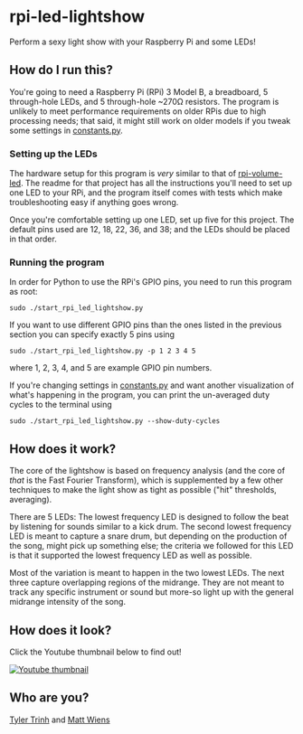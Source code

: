 # rpi-led-lightshow

Perform a sexy light show with your Raspberry Pi and some LEDs!

## How do I run this?

You're going to need a Raspberry Pi (RPi) 3 Model B, a breadboard, 5
through-hole LEDs, and 5 through-hole ~270Ω resistors. The program is
unlikely to meet performance requirements on older RPis due to high
processing needs; that said, it might still work on older models if you
tweak some settings in [constants.py](rpi-lightshow/constants.py).

### Setting up the LEDs

The hardware setup for this program is *very* similar to that of
[rpi-volume-led](https://github.com/mwiens91/rpi-volume-led). The readme
for that project has all the instructions you'll need to set up one
LED to your RPi, and the program itself comes with tests which make
troubleshooting easy if anything goes wrong.

Once you're comfortable setting up one LED, set up five for this
project. The default pins used are 12, 18, 22, 36, and 38; and the LEDs
should be placed in that order.

### Running the program

In order for Python to use the RPi's GPIO pins, you need to run this
program as root:

```
sudo ./start_rpi_led_lightshow.py
```

If you want to use different GPIO pins than the ones listed in the
previous section you can specify exactly 5 pins using

```
sudo ./start_rpi_led_lightshow.py -p 1 2 3 4 5
```

where 1, 2, 3, 4, and 5 are example GPIO pin numbers.

If you're changing settings in
[constants.py](rpi-lightshow/constants.py) and want another
visualization of what's happening in the program, you can print the
un-averaged duty cycles to the terminal using

```
sudo ./start_rpi_led_lightshow.py --show-duty-cycles
```

## How does it work?

The core of the lightshow is based on frequency analysis (and the core
of *that* is the Fast Fourier Transform), which is supplemented by a few
other techniques to make the light show as tight as possible ("hit"
thresholds, averaging).

There are 5 LEDs: The lowest frequency LED is designed to follow the
beat by listening for sounds similar to a kick drum. The second lowest
frequency LED is meant to capture a snare drum, but depending on the
production of the song, might pick up something else; the criteria we
followed for this LED is that it supported the lowest frequency LED as
well as possible.

Most of the variation is meant to happen in the two lowest LEDs. The
next three capture overlapping regions of the midrange. They are not
meant to track any specific instrument or sound but more-so light up
with the general midrange intensity of the song.

## How does it look?

Click the Youtube thumbnail below to find out!

[![Youtube thumbnail](https://img.youtube.com/vi/0hyedCX0OAA/0.jpg)](http://www.youtube.com/watch?v=0hyedCX0OAA "Raspberry Pi Dynamic LED Lightshow")

## Who are you?

[Tyler Trinh](https://github.com/bvtrinh) and [Matt
Wiens](https://github.com/mwiens91)
